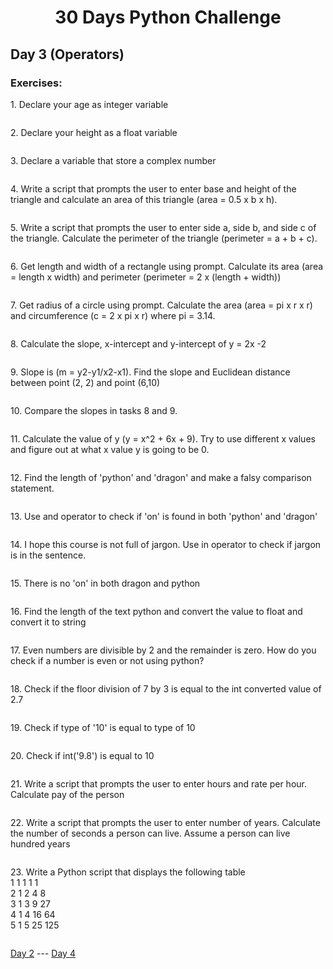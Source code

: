 <h1 align="center">30 Days Python Challenge</h1>
<h2>Day 3 (Operators)</h1>
<h3>Exercises:</h3>
<p>1. Declare your age as integer variable</p>

```py
```

<p>2. Declare your height as a float variable</p>

```py
```

<p>3. Declare a variable that store a complex number</p>

```py
```

<p>4. Write a script that prompts the user to enter base and height of the triangle and calculate an area of this triangle (area = 0.5 x b x h).</p>

```py
```

<p>5. Write a script that prompts the user to enter side a, side b, and side c of the triangle. Calculate the perimeter of the triangle (perimeter = a + b + c).</p>

```py
```

<p>6. Get length and width of a rectangle using prompt. Calculate its area (area = length x width) and perimeter (perimeter = 2 x (length + width))</p>

```py
```

<p>7. Get radius of a circle using prompt. Calculate the area (area = pi x r x r) and circumference (c = 2 x pi x r) where pi = 3.14.</p>

```py
```

<p>8. Calculate the slope, x-intercept and y-intercept of y = 2x -2</p>

```py
```

<p>9. Slope is (m = y2-y1/x2-x1). Find the slope and Euclidean distance between point (2, 2) and point (6,10)</p>

```py
```

<p>10. Compare the slopes in tasks 8 and 9.</p>

```py
```

<p>11. Calculate the value of y (y = x^2 + 6x + 9). Try to use different x values and figure out at what x value y is going to be 0.</p>

```py
```

<p>12. Find the length of 'python' and 'dragon' and make a falsy comparison statement.</p>

```py
```

<p>13. Use and operator to check if 'on' is found in both 'python' and 'dragon'</p>

```py
```

<p>14. I hope this course is not full of jargon. Use in operator to check if jargon is in the sentence.</p>

```py
```

<p>15. There is no 'on' in both dragon and python</p>

```py
```

<p>16. Find the length of the text python and convert the value to float and convert it to string</p>

```py
```

<p>17. Even numbers are divisible by 2 and the remainder is zero. How do you check if a number is even or not using python?</p>

```py
```

<p>18. Check if the floor division of 7 by 3 is equal to the int converted value of 2.7</p>

```py
```

<p>19. Check if type of '10' is equal to type of 10</p>

```py
```

<p>20. Check if int('9.8') is equal to 10</p>

```py
```

<p>21. Write a script that prompts the user to enter hours and rate per hour. Calculate pay of the person</p>

```py
```

<p>22. Write a script that prompts the user to enter number of years. Calculate the number of seconds a person can live. Assume a person can live hundred years</p>

```py
```

<p>23. Write a Python script that displays the following table<br/>
1 1 1 1 1<br/>
2 1 2 4 8<br>
3 1 3 9 27<br>
4 1 4 16 64<br>
5 1 5 25 125</p>

```py
```
<a href="Day2.md">Day 2</a> --- <a href="Day4.md">Day 4</a>